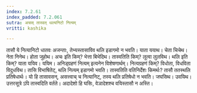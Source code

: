 ```yaml
---
index: 7.2.61
index_padded: 7.2.061
sutra: अचस् तास्वत् थल्यनिटो नित्यम्
vritti: kashika

---
```

तासौ ये नित्यानिटो धातवः अजन्ताः, तेभ्यस्तासाविव थलि इडागमो न भवति। याता ययाथ। चेता चिचेथ। नेता निनेथ। होता जुहोथ। अचः इति किम्? भेत्ता बिभेदिथ। तास्वतिति किम्? लूत्वा लुलविथ। थलि इति किम्? याता ययिव। ययिम। अनिड्ग्रहणं नित्यम् इत्यनेन विशेषणार्थम्। नित्यग्रहणं किम्? विधोता, विधविता विदुधविथ। तासि विभाषितेट्, थलि नित्यम् इडागमो भवति। तास्वतिति वतिनिर्देशः किमर्थः? तासौ ततस्थलि प्रतिषेधार्थः। यो हि तासावसन्, असत्त्वाच् च नित्यानिट्, तस्य थलि प्रतिषेधो न भवति। जघसिथ। उवयिथ। उत्तरसूत्रे ऽपि तास्वदिति वर्तते। अदादेशो हि घसिः, वेञादेशश्च वयिस्तासौ न अस्ति।